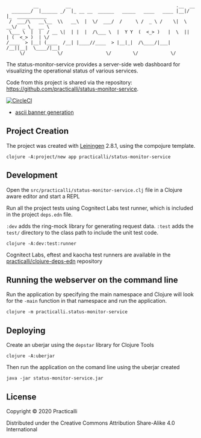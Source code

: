 ```
          __          __                                       .__  __
  _______/  |______ _/  |_ __ __  ______   _____   ____   ____ |__|/  |_  ___________
 /  ___/\   __\__  \\   __\  |  \/  ___/  /     \ /  _ \ /    \|  \   __\/  _ \_  __ \
 \___ \  |  |  / __ \|  | |  |  /\___ \  |  Y Y  (  <_> )   |  \  ||  | (  <_> )  | \/
/____  > |__| (____  /__| |____//____  > |__|_|  /\____/|___|  /__||__|  \____/|__|
     \/            \/                \/        \/            \/

```

The status-monitor-service provides a server-side web dashboard for visualizing the operational status of various services.

Code from this project is shared via the repository: https://github.com/practicalli/status-monitor-service.

[![CircleCI](https://circleci.com/gh/circleci/circleci-docs.svg?style=svg)](https://circleci.com/gh/practicalli/status-monitor-service)

- [ascii banner generation](http://patorjk.com/software/taag/#p=display&f=Graffiti&t=status%20monitor)


## Project Creation

The project was created with [Leiningen](https://github.com/technomancy/leiningen) 2.8.1, using the compojure template.

```shell
clojure -A:project/new app practicalli/status-monitor-service
```

## Development
Open the `src/practicalli/status-monitor-service.clj` file in a Clojure aware editor and start a REPL

Run all the project tests using Cognitect Labs test runner, which is included in the project `deps.edn` file.

`:dev` adds the ring-mock library for generating request data.  `:test` adds the `test/` directory to the class path to include the unit test code.

```shell
clojure -A:dev:test:runner
```

Cognitect Labs, eftest and kaocha test runners are available in the [practicalli/clojure-deps-edn](https://github.com/practicalli/clojure-deps-edn) repository

## Running the webserver on the command line
Run the application by specifying the main namespace and Clojure will look for the `-main` function in that namespace and run the application.

```shell
clojure -m practicalli.status-monitor-service
```


## Deploying

Create an uberjar using the `depstar` library for Clojure Tools

```shell
clojure -A:uberjar
```

Then run the application on the comand line using the uberjar created

```shell
java -jar status-monitor-service.jar
```


## License
Copyright © 2020 Practicalli

Distributed under the Creative Commons Attribution Share-Alike 4.0 International
